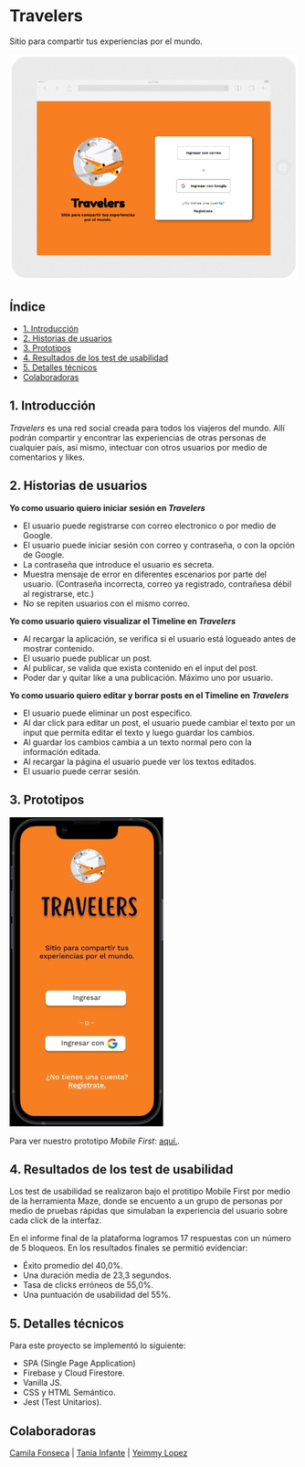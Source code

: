 # Travelers

Sitio para compartir tus experiencias por el mundo.

![Imagen de inicio travelers](src/img/inicio.png)

## Índice

* [1. Introducción](#1-Introducción)
* [2. Historias de usuarios](#2-resumen-del-proyecto)
* [3. Prototipos](#3-objetivos-de-aprendizaje)
* [4. Resultados de los test de usabilidad](#4-consideraciones-generales)
* [5. Detalles técnicos](#5-criterios-de-aceptación-mínimos-del-proyecto)
* [Colaboradoras](#6-hacker-edition)

## 1. Introducción

*Travelers* es una red social creada para todos los viajeros del mundo. Allí podrán compartir y encontrar las experiencias de otras personas de cualquier país, así mismo, intectuar con otros usuarios por medio de comentarios y likes.

## 2. Historias de usuarios

**Yo como usuario quiero iniciar sesión en *Travelers***

* El usuario puede registrarse con correo electronico o por medio de Google.
* El usuario puede iniciar sesión con correo y contraseña, o con la opción de Google.
* La contraseña que introduce el usuario es secreta.
* Muestra mensaje de error en diferentes escenarios por parte del usuario. (Contraseña incorrecta, correo ya registrado, contrañesa débil al registrarse, etc.)
* No se repiten usuarios con el mismo correo.

**Yo como usuario quiero visualizar el Timeline en *Travelers***

* Al recargar la aplicación, se verifica si el usuario está logueado antes de mostrar contenido.
* El usuario puede publicar un post.
* Al publicar, se valida que exista contenido en el input del post.
* Poder dar y quitar like a una publicación. Máximo uno por usuario.

**Yo como usuario quiero editar y borrar posts en el Timeline en *Travelers***

* El usuario puede eliminar un post específico.
* Al dar click para editar un post, el usuario puede cambiar el texto por un input que permita editar el texto y luego guardar los cambios.
* Al guardar los cambios cambia a un texto normal pero con la información editada.
* Al recargar la página el usuario puede ver los textos editados.
* El usuario puede cerrar sesión.

## 3. Prototipos

![Imagen de prototipo](./src/img/Prototipo-social.jpg)

Para ver nuestro prototipo *Mobile First*: [aquí.](https://www.figma.com/proto/aUbKkH2hKJFEREZaESHRz9/Social-Network?scaling=scale-down&page-id=0%3A1&starting-point-node-id=1%3A2&show-proto-sidebar=1&node-id=1%3A2).

## 4. Resultados de los test de usabilidad

Los test de usabilidad se realizaron bajo el protitipo Mobile First por medio de la herramienta Maze, donde se encuento a un grupo de personas por medio de pruebas rápidas que simulaban la experiencia del usuario sobre cada click de la interfaz.

En el informe final de la plataforma logramos 17 respuestas con un número de 5 bloqueos. En los resultados finales se permitió evidenciar:

* Éxito promedio del 40,0%.
* Una duración media de 23,3 segundos.
* Tasa de clicks erróneos de 55,0%.
* Una puntuación de usabilidad del 55%.

## 5. Detalles técnicos

Para este proyecto se implementó lo siguiente:

* SPA (Single Page Application)
* Firebase y Cloud Firestore.
* Vanilla JS.
* CSS y HTML Semántico.
* Jest (Test Unitarios).

## Colaboradoras

[Camila Fonseca](https://github.com/Camilaf19) | [Tania Infante](https://github.com/Tania1295) | [Yeimmy Lopez](https://github.com/VanesaLo)
